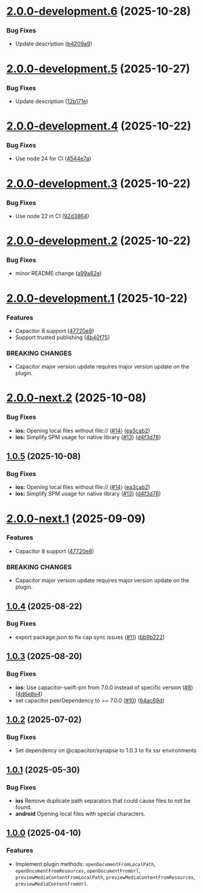 # [2.0.0-development.6](https://github.com/ionic-team/capacitor-file-viewer/compare/v2.0.0-development.5...v2.0.0-development.6) (2025-10-28)


### Bug Fixes

* Update description ([b4209a9](https://github.com/ionic-team/capacitor-file-viewer/commit/b4209a97cadb72cc7283c1eeeac7e2cd7e786d4d))

# [2.0.0-development.5](https://github.com/ionic-team/capacitor-file-viewer/compare/v2.0.0-development.4...v2.0.0-development.5) (2025-10-27)


### Bug Fixes

* Update description ([12b171e](https://github.com/ionic-team/capacitor-file-viewer/commit/12b171e3942d37c43dc1716a64f64aa1f50ea617))

# [2.0.0-development.4](https://github.com/ionic-team/capacitor-file-viewer/compare/v2.0.0-development.3...v2.0.0-development.4) (2025-10-22)


### Bug Fixes

* Use node 24 for CI ([4544e7a](https://github.com/ionic-team/capacitor-file-viewer/commit/4544e7afd72b727546a9c7a49ec186d5c8d6c615))

# [2.0.0-development.3](https://github.com/ionic-team/capacitor-file-viewer/compare/v2.0.0-development.2...v2.0.0-development.3) (2025-10-22)


### Bug Fixes

* Use node 22 in CI ([92d3864](https://github.com/ionic-team/capacitor-file-viewer/commit/92d38645172c54dd384fbec25b92a527111b9d1c))

# [2.0.0-development.2](https://github.com/ionic-team/capacitor-file-viewer/compare/v2.0.0-development.1...v2.0.0-development.2) (2025-10-22)


### Bug Fixes

* minor README change ([a99a82e](https://github.com/ionic-team/capacitor-file-viewer/commit/a99a82efbc3b50dd2c6deffa66ec2fca7b911a0e))

# [2.0.0-development.1](https://github.com/ionic-team/capacitor-file-viewer/compare/v1.0.5...v2.0.0-development.1) (2025-10-22)


### Features

* Capacitor 8 support ([47720e8](https://github.com/ionic-team/capacitor-file-viewer/commit/47720e873525a1a12e10c743ac378ccd3f852d4d))
* Support trusted publishing ([4b40f75](https://github.com/ionic-team/capacitor-file-viewer/commit/4b40f758a789b2ef2a6a615192a7ecbe19547f3e))


### BREAKING CHANGES

* Capacitor major version update requires major version update on the plugin.

# [2.0.0-next.2](https://github.com/ionic-team/capacitor-file-viewer/compare/v2.0.0-next.1...v2.0.0-next.2) (2025-10-08)


### Bug Fixes

* **ios:** Opening local files without file:// ([#14](https://github.com/ionic-team/capacitor-file-viewer/issues/14)) ([ea3cab2](https://github.com/ionic-team/capacitor-file-viewer/commit/ea3cab2a3f92fe739d3009bbcaa27cb41209f759))
* **ios:** Simplify SPM usage for native library ([#13](https://github.com/ionic-team/capacitor-file-viewer/issues/13)) ([d4f3d78](https://github.com/ionic-team/capacitor-file-viewer/commit/d4f3d7860ee4ecedaf23bd702426ba543f2407af))

## [1.0.5](https://github.com/ionic-team/capacitor-file-viewer/compare/v1.0.4...v1.0.5) (2025-10-08)


### Bug Fixes

* **ios:** Opening local files without file:// ([#14](https://github.com/ionic-team/capacitor-file-viewer/issues/14)) ([ea3cab2](https://github.com/ionic-team/capacitor-file-viewer/commit/ea3cab2a3f92fe739d3009bbcaa27cb41209f759))
* **ios:** Simplify SPM usage for native library ([#13](https://github.com/ionic-team/capacitor-file-viewer/issues/13)) ([d4f3d78](https://github.com/ionic-team/capacitor-file-viewer/commit/d4f3d7860ee4ecedaf23bd702426ba543f2407af))

# [2.0.0-next.1](https://github.com/ionic-team/capacitor-file-viewer/compare/v1.0.4...v2.0.0-next.1) (2025-09-09)


### Features

* Capacitor 8 support ([47720e8](https://github.com/ionic-team/capacitor-file-viewer/commit/47720e873525a1a12e10c743ac378ccd3f852d4d))


### BREAKING CHANGES

* Capacitor major version update requires major version update on the plugin.

## [1.0.4](https://github.com/ionic-team/capacitor-file-viewer/compare/v1.0.3...v1.0.4) (2025-08-22)


### Bug Fixes

* export package.json to fix cap sync issues ([#11](https://github.com/ionic-team/capacitor-file-viewer/issues/11)) ([bb9b222](https://github.com/ionic-team/capacitor-file-viewer/commit/bb9b2221abaaa3ea9aee8e81ce913df45146967b))

## [1.0.3](https://github.com/ionic-team/capacitor-file-viewer/compare/v1.0.2...v1.0.3) (2025-08-20)


### Bug Fixes

* **ios:** Use capacitor-swift-pm from 7.0.0 instead of specific version ([#8](https://github.com/ionic-team/capacitor-file-viewer/issues/8)) ([4d6e8e4](https://github.com/ionic-team/capacitor-file-viewer/commit/4d6e8e4cd678a9d8a556ed3e05031182a368ecb7))
* set capacitor peerDependency to >= 7.0.0 ([#10](https://github.com/ionic-team/capacitor-file-viewer/issues/10)) ([64ac69d](https://github.com/ionic-team/capacitor-file-viewer/commit/64ac69ddea1af3d96b7ded4efed4d436200896a7))

## [1.0.2](https://github.com/ionic-team/capacitor-file-viewer/compare/v1.0.1...v1.0.2) (2025-07-02)


### Bug Fixes

* Set dependency on @capacitor/synapse to 1.0.3 to fix ssr environments

## [1.0.1](https://github.com/ionic-team/capacitor-file-viewer/compare/v1.0.0...v1.0.1) (2025-05-30)


### Bug Fixes

- **ios** Remove duplicate path separators that could cause files to not be found.
- **android** Opening local files with special characters.

## [1.0.0](https://github.com/ionic-team/capacitor-file-viewer/tree/v1.0.0) (2025-04-10)


### Features

- Implement plugin methods: `openDocumentFromLocalPath`, `openDocumentFromResources`, `openDocumentFromUrl`, `previewMediaContentFromLocalPath`, `previewMediaContentFromResources`, `previewMediaContentFromUrl`.
